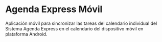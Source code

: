 # Agenda Express Móvil

Aplicación móvil para sincronizar las tareas del calendario individual del Sistema Agenda Express en el calendario del dispositivo móvil en plataforma Android.